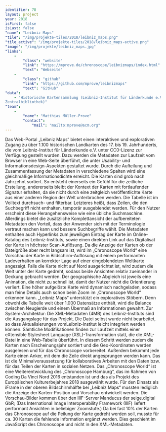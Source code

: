 ```yaml
---
identifier: 78
layout: project
year: 2018
isFirst: false
isLast: false
"name": "Leibniz Maps"
"tile": "/img/projekte-tiles/2018/leibniz_maps.png"
"tile_active": "/img/projekte-tiles/2018/leibniz_maps-active.png"
"image": "/img/projekte/leibniz_maps.jpg"
"links":
    -
        "class": "website"
        "link": "https://mprove.de/chronoscope/leibnizmaps/index.html"
        "text": "Webseite"
    -
        "class": "github"
        "link": "https://github.com/mprove/leibnizmaps"
        "text": "GitHub"
"data":
    - "Historische Kartensammlung (Leibniz-Institut für Länderkunde e.V., Geographische
Zentralbibliothek)"
"team":
    -
        "name": "Matthias Müller-Prove"
        "contact":
            "mail": "mailto:mprove@acm.org"
---
```

Das Web-Portal „Leibniz Maps“ bietet einen interaktiven und explorativen Zugang zu über 1.100 historischen Landkarten des 17. bis 19. Jahrhunderts, die vom Leibniz-Institut für Länderkunde e.V. unter CC0-Lizenz zur Verfügung gestellt wurden. Dazu werden die Metadaten zur Laufzeit vom Browser in eine Web-Seite überführt, die unter Usability- und Informationsdesign-Aspekten gestaltet wurde.
Durch die Aufteilung und Zusammenfassung der Metadaten in verschiedene Spalten wird eine gleichmäßige Informationsdichte erreicht. Die Karten sind grob nach Jahrzehnt sortiert. So entsteht einerseits ein Gefühl für die zeitliche Erstellung, andererseits bleibt der Kontext der Karten mit fortlaufender Signatur erhalten, da sie nicht durch eine zeitgleich veröffentlichte Karte aus einer anderen Region der Welt unterbrochen werden. Die Tabelle ist im Volltext durchsuch- und filterbar. Letzteres heißt, dass Zeilen, die den Suchbegriff nicht enthalten, temporär ausgeblendet werden. Für den Nutzer erscheint diese Herangehensweise wie eine übliche Suchmaschine. Allerdings bietet die zusätzliche Komplettansicht der aufbereiteten Metadaten den Vorteil, dass der Anwender sich mit der Terminologie vertraut machen kann und bessere Suchbegriffe wählt. Die Metadaten enthalten auch Hyperlinks zum jeweiligen Eintrag der Karte im Online-Katalog des Leibniz-Instituts, sowie einen direkten Link auf das Digitalisat der Karte in höchster Scan-Auflösung. Da die Anzeige der Karten ob der Dateigröße aber recht langsam ist, wird im „Chronoscope World“ eine Vorschau der Karte in Bildschirm-Auflösung mit einem performanten Ladeverhalten an korrekter Lage auf einer eingeblendeten Weltkarte angezeigt. Falls die Karte nicht auf Nord ausgerichtet ist, wird zudem die Welt unter der Karte gedreht, sodass beide Ansichten relativ zueinander in Deckung gebracht werden. Der geographische Abgleich ist jeweils eine Animation, die nicht zu schnell ist, damit der Nutzer nicht die Orientierung verliert. Eine höher aufgelöste Karte wird dynamisch nachgeladen, sodass man feine Details auch schon beim Zoom im „Chronoscope World“ erkennen kann.
„Leibniz Maps“ unterstützt ein exploratives Stöbern. Denn obwohl die Tabelle weit über 1.000 Datensätze enthält, wird die Balance zwischen Neugierde und einem Übermaß an Informationen gewahrt. Zur System-Architektur:
Die XML-Metadaten (4MB) des Leibniz-Instituts sind die Ausgangslage für das Projekt. Die Datei selbst wurde nicht bearbeitet, so dass Aktualisierungen vomLeibniz-Institut leicht integriert werden können. Sämtliche Modifikationen finden zur Laufzeit mittels einer eXtensible Stylesheet Language (XSL)-Transformation statt, die die XML-Datei in eine Web-Tabelle überführt. In diesem Schritt werden zudem die Karten nach Erscheinungsjahr sortiert und die Geo-Koordinaten werden ausgelesen und für das Chronoscope vorbereitet. Außerdem bekommt jede Karte einen Anker, mit dem die Zeile direkt angesprungen werden kann. Das ist die Minimalvoraussetzung für kollaboratives Arbeiten mit den Daten bzw. für das Teilen der Karten in sozialen Netzen. Das „Chronoscope World“ ist eine Weiterentwicklung des „Chronoscope Hamburg“, das im Rahmen von Coding Da Vinci Nord 2016 entstanden ist und das als Projekt des Europäischen Kulturerbejahres 2018 ausgewählt wurde. Für den Einsatz als iFrame in der oberen Bildschirmhälfte bei „Leibniz Maps“ mussten lediglich die Anzeige der Karten-Position und Vorschau entwickelt werden. Die Vorschau-Bilder kommen über den IIIF-Server Manducus der seige.digital GbR; (Das International Image Interoperability Framework (IIIF) liefert performant Ansichten in beliebiger Zoomstufe.)
Da bei fast 10% der Karten das Chronoscope auf die Peilung der Karte gedreht werden soll, musste für ca. 30 Karten die fehlende Information ergänzt werden. Dies geschieht im JavaScript des Chronoscope und nicht in den XML-Metadaten.
